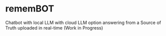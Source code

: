 # rememBOT
Chatbot with local LLM with cloud LLM option answering from a Source of Truth uploaded in real-time (Work in Progress)
